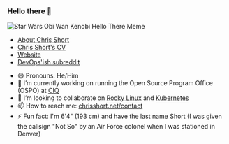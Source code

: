 ### Hello there 👋

![Star Wars Obi Wan Kenobi Hello There Meme](https://shortcdn.com/chrisshort/obi-wan-kenobi-hello-there.gif)

* [About Chris Short](https://chrisshort.net/about)  
* [Chris Short's CV](https://chrisshort.net/cv)  
* [Website](https://chrisshort.net)  
* [DevOps'ish subreddit](https://reddit.com/r/devopsish)

- 😄 Pronouns: He/Him
- 🔭 I’m currently working on running the Open Source Program Office (OSPO) at [CIQ](https://ciq.com/)
- 👯 I’m looking to collaborate on [Rocky Linux](https://rockylinux.org/) and [Kubernetes](https://github.com/kubernetes/community/blob/master/communication/contributor-comms/README.md)
- 📫 How to reach me: [chrisshort.net/contact](https://chrisshort.net/contact/)
- ⚡ Fun fact: I'm 6'4" (193 cm) and have the last name Short (I was given the callsign "Not So" by an Air Force colonel when I was stationed in Denver)
